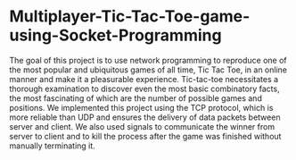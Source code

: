 # Multiplayer-Tic-Tac-Toe-game-using-Socket-Programming
The goal of this project is to use network programming to reproduce one of the most popular and ubiquitous games of all time, Tic Tac Toe, in an online manner and make it a pleasurable experience. Tic-tac-toe necessitates a thorough examination to discover even the most basic combinatory facts, the most fascinating of which are the number of possible games and positions. We implemented this project using the TCP protocol, which is more reliable than UDP and ensures the delivery of data packets between server and client. We also used signals to communicate the winner from server to client and to kill the process after the game was finished without manually terminating it.
